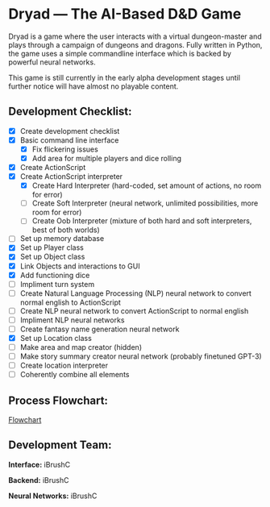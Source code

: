 # Dryad — The AI-Based D&D Game

Dryad is a game where the user interacts with a virtual dungeon-master and plays through a campaign of dungeons and dragons. Fully written in Python, the game uses a simple commandline interface which is backed by powerful neural networks.

This game is still currently in the early alpha development stages until further notice will have almost no playable content.

## Development Checklist:
- [x] Create development checklist
- [x] Basic command line interface
  - [x] Fix flickering issues
  - [x] Add area for multiple players and dice rolling
- [x] Create ActionScript
- [x] Create ActionScript interpreter
  - [x] Create Hard Interpreter (hard-coded, set amount of actions, no room for error)
  - [ ] Create Soft Interpreter (neural network, unlimited possibilities, more room for error)
  - [ ] Create Oob Interpreter (mixture of both hard and soft interpreters, best of both worlds)
- [ ] Set up memory database
- [x] Set up Player class
- [x] Set up Object class
- [x] Link Objects and interactions to GUI
- [x] Add functioning dice
- [ ] Impliment turn system
- [ ] Create Natural Language Processing (NLP) neural network to convert normal english to ActionScript
- [ ] Create NLP neural network to convert ActionScript to normal english
- [ ] Impliment NLP neural networks
- [ ] Create fantasy name generation neural network
- [x] Set up Location class
- [ ] Make area and map creator (hidden)
- [ ] Make story summary creator neural network (probably finetuned GPT-3)
- [ ] Create location interpreter
- [ ] Coherently combine all elements

## Process Flowchart:
[Flowchart](https://imgur.com/a/HT2i5k5)


## Development Team:
**Interface:** iBrushC

**Backend:** iBrushC

**Neural Networks:** iBrushC
